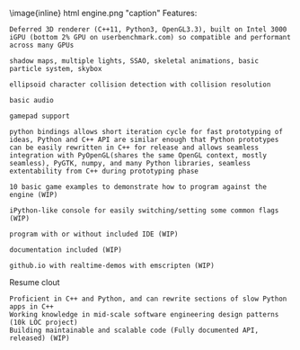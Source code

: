 \image{inline} html engine.png "caption"
Features:

    Deferred 3D renderer (C++11, Python3, OpenGL3.3), built on Intel 3000 iGPU (bottom 2% GPU on userbenchmark.com) so compatible and performant across many GPUs

    shadow maps, multiple lights, SSAO, skeletal animations, basic particle system, skybox

    ellipsoid character collision detection with collision resolution

    basic audio

    gamepad support

    python bindings allows short iteration cycle for fast prototyping of ideas, Python and C++ API are similar enough that Python prototypes can be easily rewritten in C++ for release and allows seamless integration with PyOpenGL(shares the same OpenGL context, mostly seamless), PyGTK, numpy, and many Python libraries, seamless extentability from C++ during prototyping phase

    10 basic game examples to demonstrate how to program against the engine (WIP)

    iPython-like console for easily switching/setting some common flags (WIP)

    program with or without included IDE (WIP)

    documentation included (WIP)

    github.io with realtime-demos with emscripten (WIP)

Resume clout

    Proficient in C++ and Python, and can rewrite sections of slow Python apps in C++
    Working knowledge in mid-scale software engineering design patterns (10k LOC project)
    Building maintainable and scalable code (Fully documented API, released) (WIP)

